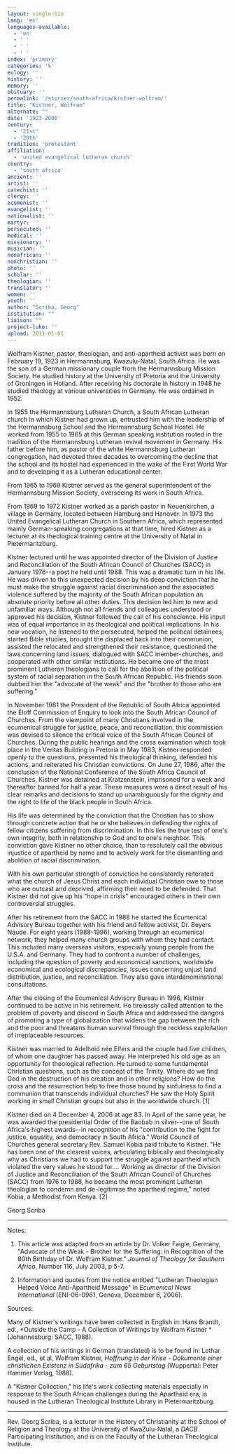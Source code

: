 ```yaml
---
layout: single-bio
lang: 'en'
languages-available:
  - 'en'
  - ' '
  - ' '
  - ' '
index: 'primary'
categories: 'k'
eulogy: ''
history: ''
memory: ''
obituary: ''
permalink: '/stories/south-africa/kistner-wolfram/'
title: "Kistner, Wolfram"
alternate: ""
date: '1923-2006'
century:
  - '21st'
  - '20th'
tradition: 'protestant'
affiliation:
  - 'united evangelical lutheran church'
country:
  - 'south africa'
ancient: ''
artist: ''
catechist: ''
clergy: ''
ecumenist: ''
evangelist: ''
nationalist: ''
martyr: ''
persecuted: ''
medical: ''
missionary: ''
musician: ''
nonafrican: ''
nonchristian: ''
photo: ''
scholar: ''
theologian: ''
translator: ''
women: ''
youth: ''
author: "Scriba, Georg"
institution: ""
liaison: ""
project-luke: ''
upload: 2011-01-01
---
```




Wolfram Kistner, pastor, theologian, and anti-apartheid activist was born on February 19, 1923 in Hermannsburg, Kwazulu-Natal, South Africa. He was the son of a German missionary couple from the Hermannsburg Mission Society. He studied history at the University of Pretoria and the University of Groningen in Holland. After receiving his doctorate in history in 1948 he studied theology at various universities in Germany. He was ordained in 1952.

In 1955 the Hermannsburg Lutheran Church, a South African Lutheran church in which Kistner had grown up, entrusted him with the leadership of the Hermannsburg School and the Hermannsburg School Hostel. He worked from 1955 to 1965 at this German speaking institution rooted in the tradition of the Hermannsburg Lutheran revival movement in Germany. His father before him, as pastor of the white Hermannsburg Lutheran congregation, had devoted three decades to overcoming the decline that the school and its hostel had experienced in the wake of the First World War and to developing it as a Lutheran educational center.

From 1965 to 1969 Kistner served as the general superintendent of the Hermannsburg Mission Society, overseeing its work in South Africa.

From 1969 to 1972 Kistner worked as a parish pastor in Neuenkirchen, a village in Germany, located between  Hamburg and Hanover. In 1973 the United Evangelical Lutheran Church in Southern Africa, which represented mainly German-speaking congregations at that time, hired Kistner as a lecturer at its theological training centre at the University of Natal in Pietermaritzburg.

Kistner lectured until he was appointed director of the Division of Justice and Reconciliation of the South African Council of Churches (SACC) in January 1976--a post he held until 1988. This was a dramatic turn in his life. He was driven to this unexpected decision by his deep conviction that he must make the struggle against racial discrimination and the associated violence suffered by the majority of the South African population an absolute priority before all other duties. This decision led him to new and unfamiliar ways. Although not all friends and colleagues understood or approved his decision, Kistner followed the call of his conscience. His input was of equal importance in its theological and political implications. In his new vocation, he listened to the persecuted, helped the political detainees, started Bible studies, brought the displaced back into their communion, assisted the relocated and strengthened their resistance, questioned the laws concerning land issues, dialogued with SACC member-churches, and cooperated with other similar institutions. He became one of the most prominent Lutheran theologians to call for the abolition of the political system of racial separation in the South African Republic. His friends soon dubbed him the "advocate of the weak" and the "brother to those who are suffering."

In November 1981 the President of the Republic of South Africa appointed the Eloff Commission of Enquiry to look into the South African Council of Churches. From the viewpoint of many Christians involved in the ecumenical struggle for justice, peace, and reconciliation, this commission was devised to silence the critical voice of the South African Council of Churches. During the public hearings and the cross examination which took place in the Veritas Building in Pretoria in May 1983, Kistner responded openly to the questions, presented his theological thinking, defended his actions, and reiterated his Christian convictions. On June 27, 1986, after the conclusion of the National Conference of the South Africa Council of Churches, Kistner was detained at Kratzenstein, imprisoned for a week and thereafter banned for half a year. These measures were a direct result of his clear remarks and decisions to stand up unambiguously for the dignity and the right to life of the black people in South Africa.

His life was determined by the conviction that the Christian has to show through concrete action that he or she believes in defending the rights of fellow citizens suffering from discrimination. In this lies the true test of one's own integrity, both in relationship to God and to one's neighbor. This conviction gave Kistner no other choice, than to resolutely call the obvious injustice of apartheid by name and to actively work for the dismantling and abolition of racial discrimination.

With his own particular strength of conviction he consistently reiterated what the church of Jesus Christ and each individual Christian owe to those who are outcast and deprived, affirming their need to be defended. That Kistner did not give up his "hope in crisis" encouraged others in their own controversial struggles.

After his retirement from the SACC in 1988 he started the Ecumenical Advisory Bureau together with his friend and fellow activist, Dr. Beyers Naude. For eight years (1988-1996), working through an ecumenical network, they helped many church groups with whom they had contact. This included many overseas visitors, especially young people from the U.S.A. and Germany. They had to confront a number of challenges, including the question of poverty and economical sanctions, worldwide economical and ecological discrepancies, issues concerning unjust land distribution, justice, and reconciliation. They also gave interdenominational consultations.

After the closing of the Ecumenical Advisory Bureau in 1996, Kistner continued to be active in his retirement. He tirelessly called attention to the problem of poverty and discord in South Africa and addressed the dangers of promoting a type of globalization that widens the gap between the rich and the poor and threatens human survival through the reckless exploitation of irreplaceable resources.

Kistner was married to Adelheid née Elfers and the couple had five children, of whom one daughter has passed away. He interpreted his old age as an opportunity for theological reflection. He turned to some fundamental Christian questions, such as the concept of the Trinity. Where do we find God in the destruction of his creation and in other religions? How do the cross and the resurrection help to free those bound by sinfulness to find a communion that transcends individual churches? He saw the Holy Spirit working in small Christian groups but also in the worldwide church. [1]

Kistner died on 4 December 4, 2006 at age 83. In April of the same year, he was awarded the presidential Order of the Baobab in silver--one of South Africa's highest awards--in recognition of his "contribution to the fight for justice, equality, and democracy in South Africa." World Council of Churches general secretary Rev. Samuel Kobia paid tribute to Kistner.
"He has been one of the clearest voices, articulating biblically and theologically why as Christians we had to support the struggle against apartheid which violated the very values he stood for.... Working as director of the Division of Justice and Reconciliation of the South African Council of Churches (SACC) from 1976 to 1988, he became the most prominent Lutheran theologian to condemn and de-legitimise the apartheid regime," noted Kobia, a Methodist from Kenya.
[2]

Georg Scriba

---

Notes:

1. This article was adapted from an article by Dr. Volker Faigle, Germany, "Advocate of the Weak - Brother for the Suffering: in Recognition of the 80th Birthday of Dr. Wolfram Kistner." *Journal of Theology for Southern Africa*, Number 116, July 2003, p 5-7.

2. Information and quotes from the notice entitled "Lutheran Theologian Helped Voice Anti-Apartheid Message" in *Ecumenical News International* (ENI-06-0961, Geneva, December 6, 2006).

Sources:

Many of Kistner's writings have been collected in English in: Hans Brandt, ed., *Outside the Camp - A Collection of Writings by Wolfram Kistner *(Johannesburg: SACC, 1988).

A collection of his writings in German (translated) is to be found in:
Lothar Engel, ed., et al, Wolfram Kistner, *Hoffnung in der Krise - Dokumente einer christlichen Existenz in Südafrika - zum 65 Geburtstag* (Wuppertal: Peter Hammer Verlag, 1988).

A "Kistner Collection," his life's work collecting materials especially in response to the South African challenges during the Apartheid era, is housed in the Lutheran Theological Institute Library in Pietermaritzburg.

---

Rev. Georg Scriba, is a lecturer in the History of Christianity at the School of Religion and Theology at the University of KwaZulu-Natal, a *DACB* Participating Institution, and is on the Faculty of the Lutheran Theological Institute.